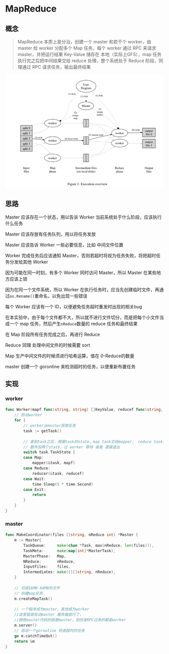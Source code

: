 # **MapReduce**

## 概念

>  MapReduce 本质上是分治，创建一个 master 和若干个 worker，由 master 给 worker 分配多个 Map 任务，每个 worker 通过 RPC 来请求 master，并把运行结果 Key-Value 储存在 本地（实际上GFS），map 任务执行完之后把中间结果交给 reduce 处理，整个系统处于 Reduce 阶段，同理通过 RPC 请求任务，输出最终结果

 



![img](../../public/ass/MapReduce.png)



## 思路

Master 应该存在一个状态，用以告诉 Worker 当前系统处于什么阶段，应该执行什么任务

Master 应该存放有任务队列，用以将任务发放

Master 应该告诉 Worker 一些必要信息，比如 中间文件位置

Worker 完成任务后应该通知 Master，否则若超时将视为任务失败，将把超时任务分发给其他 Worker

因为可能在同一时刻，有多个 Worker 同时访问 Master，所以 Master 在某些地方应该上锁

因为在同一个文件系统，所以 Worker 在执行任务时，应当先创建临时文件，再通过`os.Rename()`重命名，以免出现一些错误

每个 Worker 应该有一个 ID，以便避免任务超时重发时出现的相关bug

在本实验中，由于每个文件都不大，所以就不进行文件切分，而是把每个小文件当成一个 map 任务，然后产生`nReduce`数量的 reduce 任务和最终结果

在 Map 阶段所有任务完成之后，再进行 Reduce

Reduce 同理 处理中间文件的时候需要 sort

Map 生产中间文件的时候须进行哈希运算，值在 0-Reduce的数量

master 创建一个 gorontine 来检测超时的任务，以便重新布置任务

## 实现

### worker

```go
func Worker(mapf func(string, string) []KeyValue, reducef func(string, []string) string) {
	// 启动worker
	for {
		// worker从master获取任务
		task := getTask()

		// 拿到task之后，根据task的state，map task交给mapper， reduce task交给reducer
		// 额外加两个state，让 worker 等待 或者 直接退出
		switch task.TaskState {
		case Map:
			mapper(&task, mapf)
		case Reduce:
			reducer(&task, reducef)
		case Wait:
			time.Sleep(5 * time.Second)
		case Exit:
			return
		}
	}
}
```

### master

```go
func MakeCoordinator(files []string, nReduce int) *Master {
	m := Master{
		TaskQueue:     make(chan *Task, max(nReduce, len(files))),
		TaskMeta:      make(map[int]*MasterTask),
		MasterPhase:   Map,
		NReduce:       nReduce,
		InputFiles:    files,
		Intermediates: make([][]string, nReduce),
	}

	// 切成16MB-64MB的文件
	// 创建map任务
	m.createMapTask()

	// 一个程序成为master，其他成为worker
	//这里就是启动master 服务器就行了，
	//拥有master代码的就是master，别的发RPC过来的都是worker
	m.server()
	// 启动一个goroutine 检查超时的任务
	go m.catchTimeOut()
	return &m
}
```


